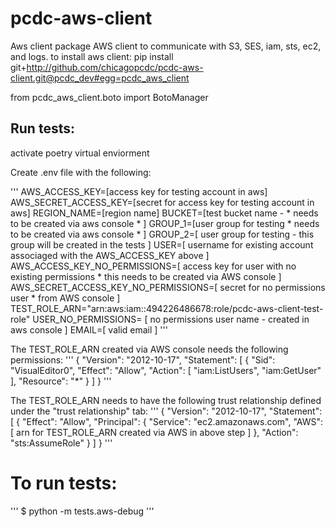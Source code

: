 # pcdc-aws-client
Aws client package
AWS client to communicate with S3, SES, iam, sts, ec2, and logs.
to install aws client:
pip install git+http://github.com/chicagopcdc/pcdc-aws-client.git@pcdc_dev#egg=pcdc_aws_client

from pcdc_aws_client.boto import BotoManager

## Run tests:
activate poetry virtual enviorment

Create .env file with the following:

'''
AWS_ACCESS_KEY=[access key for testing account in aws]
AWS_SECRET_ACCESS_KEY=[secret for access key for testing account in aws]
REGION_NAME=[region name]
BUCKET=[test bucket name - * needs to be created via aws console * ]
GROUP_1=[user group for testing * needs to be created via aws console * ]
GROUP_2=[ user group for testing - this group will be created in the tests ]
USER=[ username for existing account associaged with the AWS_ACCESS_KEY above ]
AWS_ACCESS_KEY_NO_PERMISSIONS=[ access key for user with no existing permissions * this needs to be created via AWS console ]
AWS_SECRET_ACCESS_KEY_NO_PERMISSIONS=[ secret for no permissions user  * from AWS console ]
TEST_ROLE_ARN="arn:aws:iam::494226486678:role/pcdc-aws-client-test-role"
USER_NO_PERMISSIONS= [ no permissions user name - created in aws console ]
EMAIL=[ valid email ]
'''

The TEST_ROLE_ARN created via AWS console needs the following permissions:
'''
{
	"Version": "2012-10-17",
	"Statement": [
		{
			"Sid": "VisualEditor0",
			"Effect": "Allow",
			"Action": [
				"iam:ListUsers",
				"iam:GetUser"
			],
			"Resource": "*"
		}
	]
}
'''

The TEST_ROLE_ARN needs to have the following trust relationship defined under the "trust relationship" tab:
'''
{
    "Version": "2012-10-17",
    "Statement": [
        {
            "Effect": "Allow",
            "Principal": {
                "Service": "ec2.amazonaws.com",
                "AWS": [ arn for TEST_ROLE_ARN created via AWS in above step ]
            },
            "Action": "sts:AssumeRole"
        }
    ]
}
'''
# To run tests: 
'''
$ python -m tests.aws-debug
'''
